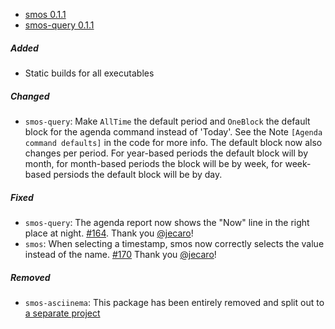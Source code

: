 - <a name="smos-0.1.1">[smos 0.1.1](#smos-0.1.1)
- <a name="smos-query-0.1.1">[smos-query 0.1.1](#smos-query-0.1.1)

##### Added

- Static builds for all executables

##### Changed

- `smos-query`:
  Make `AllTime` the default period and `OneBlock` the default block for the agenda command instead of 'Today'.
  See the Note `[Agenda command defaults]` in the code for more info.
  The default block now also changes per period. For year-based periods the default block will by month, for month-based periods the block will be by week, for week-based persiods the default block will be by day.

##### Fixed

- `smos-query`:
  The agenda report now shows the "Now" line in the right place at night.
  [#164](https://github.com/NorfairKing/smos/pull/164).
  Thank you [@jecaro](https://github.com/jecaro)!
- `smos`:
  When selecting a timestamp, smos now correctly selects the value instead of the name.
  [#170](https://github.com/NorfairKing/smos/pull/170)
  Thank you [@jecaro](https://github.com/jecaro)!

##### Removed

- `smos-asciinema`: This package has been entirely removed and split out to [a separate project](https://github.com/NorfairKing/autorecorder)
